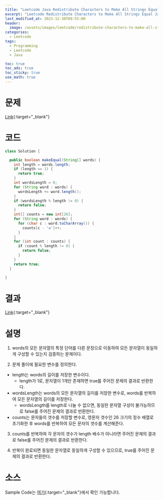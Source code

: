 ```yaml
---
title: "Leetcode Java Redistribute Characters to Make All Strings Equal"
excerpt: "Leetcode Redistribute Characters to Make All Strings Equal Java"
last_modified_at: 2023-12-30T09:55:00
header:
  image: /assets/images/leetcode/redistribute-characters-to-make-all-strings-equal.png
categories:
  - Leetcode
tags:
  - Programming
  - Leetcode
  - Java

toc: true
toc_ads: true
toc_sticky: true
use_math: true
---
```

# 문제
[Link](https://leetcode.com/problems/redistribute-characters-to-make-all-strings-equal){:target="_blank"}

# 코드
```java
class Solution {

  public boolean makeEqual(String[] words) {
    int length = words.length;
    if (length == 1) {
      return true;
    }
    int wordsLength = 0;
    for (String word : words) {
      wordsLength += word.length();
    }
    if (wordsLength % length != 0) {
      return false;
    }
    int[] counts = new int[26];
    for (String word : words) {
      for (char c : word.toCharArray()) {
        counts[c - 'a']++;
      }
    }
    for (int count : counts) {
      if (count % length != 0) {
        return false;
      }
    }
    return true;
  }

}
```

# 결과
[Link](https://leetcode.com/problems/redistribute-characters-to-make-all-strings-equal/submissions/1131803110/){:target="_blank"}

# 설명
1. words의 모든 문자열의 특정 단어를 다른 문장으로 이동하여 모든 문자열이 동일하게 구성할 수 있는지 검증하는 문제이다.

2. 문제 풀이에 필요한 변수를 정의한다.
- length는 words의 길이를 저장한 변수이다.
  - length가 1로, 문자열이 1개만 존재하면 true를 주어진 문제의 결과로 반환한다.
- wordsLength는 words의 모든 문자열의 길이를 저장한 변수로, words를 반복하여 모든 문자열의 길이를 저장한다.
  - wordsLength를 length로 나눌 수 없으면, 동일한 문자열 구성이 불가능하므로 false를 주어진 문제의 결과로 반환한다.
- counts는 문자들의 갯수를 저장할 변수로, 영문자 갯수인 26 크기의 정수 배열로 초기화한 후 words를 반복하여 모든 문자의 갯수를 계산해준다.

3. counts를 반복하여 각 문자의 갯수가 length 배수가 아니라면 주어진 문제의 결과로 false를 주어진 문제의 결과로 반환한다.

4. 반복이 완료되면 동일한 문자열로 동일하게 구성할 수 있으므로, true를 주어진 문제의 결과로 반환한다.

# 소스
Sample Code는 [여기](https://github.com/GracefulSoul/leetcode/blob/master/src/main/java/gracefulsoul/problems/RedistributeCharactersToMakeAllStringsEqual.java){:target="_blank"}에서 확인 가능합니다.